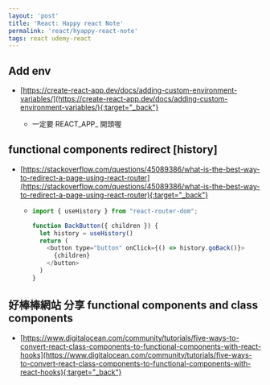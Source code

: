 ```yaml
---
layout: 'post'
title: 'React: Happy react Note'
permalink: 'react/hyappy-react-note'
tags: react udemy-react
---
```


## Add env

- [https://create-react-app.dev/docs/adding-custom-environment-variables/](https://create-react-app.dev/docs/adding-custom-environment-variables/){:target="_back"}

   - 一定要 REACT_APP_ 開頭喔


## functional components redirect [history]

- [https://stackoverflow.com/questions/45089386/what-is-the-best-way-to-redirect-a-page-using-react-router](https://stackoverflow.com/questions/45089386/what-is-the-best-way-to-redirect-a-page-using-react-router){:target="_back"}


   -  
      ~~~js
      import { useHistory } from "react-router-dom";
      
      function BackButton({ children }) {
        let history = useHistory()
        return (
          <button type="button" onClick={() => history.goBack()}>
            {children}
          </button>
        )
      }
      ~~~

## 好棒棒網站 分享 functional components and class components

- [https://www.digitalocean.com/community/tutorials/five-ways-to-convert-react-class-components-to-functional-components-with-react-hooks](https://www.digitalocean.com/community/tutorials/five-ways-to-convert-react-class-components-to-functional-components-with-react-hooks){:target="_back"}